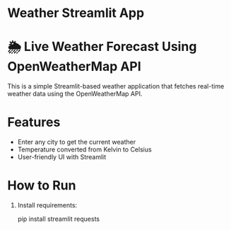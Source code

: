 # Weather Streamlit App

# 🌦️ Live Weather Forecast Using OpenWeatherMap API

This is a simple Streamlit-based weather application that fetches real-time weather data using the OpenWeatherMap API.

#  Features
- Enter any city to get the current weather
- Temperature converted from Kelvin to Celsius
- User-friendly UI with Streamlit

#  How to Run
1. Install requirements:
   
   pip install streamlit requests
